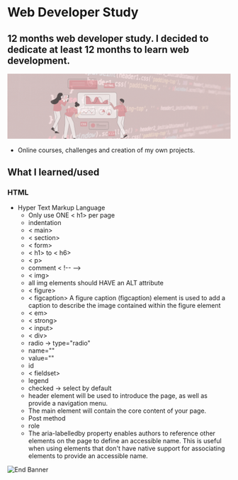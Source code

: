 # Web Developer Study
## 12 months web developer study. I decided to dedicate at least 12 months to learn web development.

![Begin Banner](/Documentation/top-1200x350.gif)

* Online courses, challenges and creation of my own projects.

## What I learned/used 
### HTML
* Hyper Text Markup Language
    * Only use ONE < h1> per page
    * indentation
    * < main>
    * < section>
    * < form>
    * < h1> to < h6>
    * < p>
    * comment < !-- -->
    * < img>
    * all img elements should HAVE an ALT attribute
    * < figure>
    * < figcaption> A figure caption (figcaption) element is used to add a caption to describe the image contained within the figure element
    * < em>
    * < strong>
    * < input>
    * < div>
    * radio -> type="radio"
    * name=""
    * value=""
    * id
    * < fieldset>
    * legend
    * checked -> select by default
    * header element will be used to introduce the page, as well as provide a navigation menu.
    * The main element will contain the core content of your page.
    * Post method
    * role
    * The aria-labelledby property enables authors to reference other elements on the page to define an accessible name. This is useful when using elements that don't have native support for associating elements to provide an accessible name.


        
   

![End Banner](/Documentation/botton-1200x350.gif)